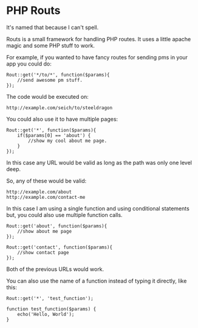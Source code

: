 # PHP Routs
It's named that because I can't spell. 

Routs is a small framework for handling PHP routes. It uses a little apache magic and some PHP stuff to work.

For example, if you wanted to have fancy routes for sending pms in your app you could do:

    Rout::get('*/to/*', function($params){
        //send awesome pm stuff.
    });

The code would be executed on:

    http://example.com/seich/to/steeldragon

You could also use it to have multiple pages:

    Rout::get('*', function($params){
        if($params[0] == 'about') {
            //show my cool about me page.
        }
    });

In this case any URL would be valid as long as the path was only one level deep.

So, any of these would be valid:

    http://example.com/about
    http://example.com/contact-me

In this case I am using a single function and using conditional statements but, you could also use multiple function calls.

    Rout::get('about', function($params){
        //show about me page
    });

    Rout::get('contact', function($params){
        //show contact page
    });

Both of the previous URLs would work.

You can also use the name of a function instead of typing it directly, like this:

    Rout::get('*', 'test_function');

    function test_function($params) {
        echo('Hello, World');
    }
